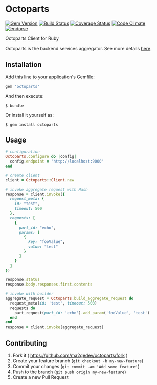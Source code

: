 # Octoparts

[![Gem Version](https://badge.fury.io/rb/octoparts.svg)](http://badge.fury.io/rb/octoparts)
[![Build Status](https://travis-ci.org/ma2gedev/octoparts-rb.svg)](https://travis-ci.org/ma2gedev/octoparts-rb)
[![Coverage Status](https://img.shields.io/coveralls/ma2gedev/octoparts-rb.svg)](https://coveralls.io/r/ma2gedev/octoparts-rb)
[![Code Climate](https://codeclimate.com/github/ma2gedev/octoparts-rb/badges/gpa.svg)](https://codeclimate.com/github/ma2gedev/octoparts-rb)
[![endorse](https://api.coderwall.com/ma2gedev/endorsecount.png)](https://coderwall.com/ma2gedev)

Octoparts Client for Ruby

Octoparts is the backend services aggregator. See more details [here](http://m3dev.github.io/octoparts/).

## Installation

Add this line to your application's Gemfile:

```ruby
gem 'octoparts'
```

And then execute:

    $ bundle

Or install it yourself as:

    $ gem install octoparts

## Usage

```ruby
# configuration
Octoparts.configure do |config|
  config.endpoint = 'http://localhost:9000'
end

# create client
client = Octoparts::Client.new

# invoke aggregate request with Hash
response = client.invoke({
  request_meta: {
    id: "test",
    timeout: 500
  },
  requests: [
    {
      part_id: "echo",
      params: [
        {
          key: "fooValue",
          value: "test"
        }
      ]
    }
  ]
})

response.status
response.body.responses.first.contents

# invoke with builder
aggregate_request = Octoparts.build_aggregate_request do
  request_meta(id: 'test', timeout: 500)
  requests do
    part_request(part_id: 'echo').add_param('fooValue', 'test')
  end
end
response = client.invoke(aggregate_request)

```

## Contributing

1. Fork it ( https://github.com/ma2gedev/octoparts/fork )
2. Create your feature branch (`git checkout -b my-new-feature`)
3. Commit your changes (`git commit -am 'Add some feature'`)
4. Push to the branch (`git push origin my-new-feature`)
5. Create a new Pull Request
